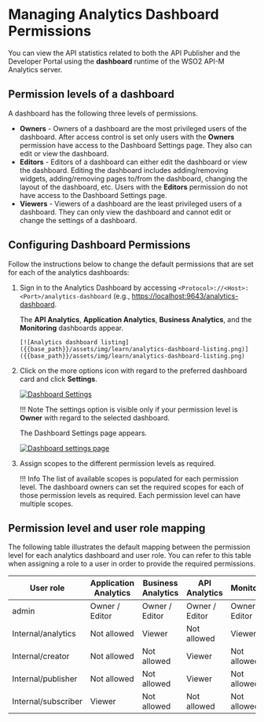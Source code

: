 # Managing Analytics Dashboard Permissions

You can view the API statistics related to both the API Publisher and the Developer Portal using the **dashboard** runtime of the WSO2 API-M Analytics server.

## Permission levels of a dashboard

A dashboard has the following three levels of permissions.

- **Owners** - Owners of a dashboard are the most privileged users of the dashboard. After access control is set only users with the **Owners** permission have access to the Dashboard Settings page. They also can edit or view the dashboard.
- **Editors** - Editors of a dashboard can either edit the dashboard or view the dashboard. Editing the dashboard includes adding/removing widgets, adding/removing pages to/from the dashboard, changing the layout of the dashboard, etc. Users with the **Editors** permission do not have access to the Dashboard Settings page.
- **Viewers** - Viewers of a dashboard are the least privileged users of a dashboard. They can only view the dashboard and cannot edit or change the settings of a dashboard.

## Configuring Dashboard Permissions

Follow the instructions below to change the default permissions that are set for each of the analytics dashboards:

1. Sign in to the Analytics Dashboard by accessing `<Protocol>://<Host>:<Port>/analytics-dashboard` (e.g., [https://localhost:9643/analytics-dashboard](https://localhost:9643/analytics-dashboard).

    The **API Analytics**, **Application Analytics**, **Business Analytics**, and the **Monitoring** dashboards appear.
  
       [![Analytics dashboard listing]({{base_path}}/assets/img/learn/analytics-dashboard-listing.png)]({{base_path}}/assets/img/learn/analytics-dashboard-listing.png)

2. Click on the more options icon with regard to the preferred dashboard card and click **Settings**.

     [![Dashboard Settings]({{base_path}}/assets/img/learn/dashboard-settings.png)]({{base_path}}/assets/img/learn/dashboard-settings.png)
     
    !!! Note
        The settings option is visible only if your permission level is **Owner** with regard to the selected dashboard.
      
     The Dashboard Settings page appears.

     [![Dashboard settings page]({{base_path}}/assets/img/learn/dashboard-settings-application-analytics.png)]({{base_path}}/assets/img/learn/dashboard-settings-application-analytics.png)
      
3.  Assign scopes to the different permission levels as required.
      
    !!! Info
        The list of available scopes is populated for each permission level. The dashboard owners can set the required scopes for each of those permission levels as required. Each permission level can have multiple scopes.

## Permission level and user role mapping

The following table illustrates the default mapping between the permission level for each analytics dashboard and user role. You can refer to this table when assigning a role to a user in order to provide the required permissions. 

| **User role**       | **Application Analytics** | **Business Analytics** | **API Analytics** | **Monitoring** |  **Reports**   |
|---------------------|---------------------------|------------------------|-------------------|----------------|----------------|
| admin               | Owner / Editor            | Owner / Editor         | Owner / Editor    | Owner / Editor | Owner / Editor |
| Internal/analytics  | Not allowed               | Viewer                 | Not allowed       | Viewer         | Not allowed    |    
| Internal/creator    | Not allowed               | Not allowed            | Viewer            | Not allowed    | Not allowed    |
| Internal/publisher  | Not allowed               | Not allowed            | Viewer            | Not allowed    | Not allowed    |
| Internal/subscriber | Viewer                    | Not allowed            | Not allowed       | Not allowed    | Not allowed    |

